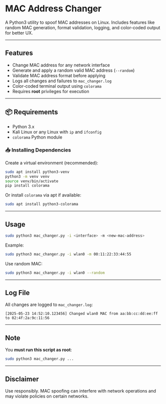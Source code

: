 # MAC Address Changer
A Python3 utility to spoof MAC addresses on Linux. Includes features like random MAC generation, format validation, logging, and color-coded output for better UX.

---

## Features

- Change MAC address for any network interface
- Generate and apply a random valid MAC address (`--random`)
- Validate MAC address format before applying
- Logs all changes and failures to `mac_changer.log`
- Color-coded terminal output using `colorama`
- Requires **root** privileges for execution

---

## 📦 Requirements

- Python 3.x
- Kali Linux or any Linux with `ip` and `ifconfig`
- `colorama` Python module

### 📥 Installing Dependencies

Create a virtual environment (recommended):

```bash
sudo apt install python3-venv
python3 -m venv venv
source venv/bin/activate
pip install colorama
```

Or install `colorama` via apt if available:

```bash
sudo apt install python3-colorama
```
---

## Usage

```bash
sudo python3 mac_changer.py -i <interface> -m <new-mac-address>
```

Example:

```bash
sudo python3 mac_changer.py -i wlan0 -m 00:11:22:33:44:55
```

Use random MAC:

```bash
sudo python3 mac_changer.py -i wlan0 --random
```

---

## Log File

All changes are logged to `mac_changer.log`:

```
[2025-05-23 14:52:10.123456] Changed wlan0 MAC from aa:bb:cc:dd:ee:ff to 02:4f:2a:9c:11:56
```

---

## Note

You **must run this script as root**:

```bash
sudo python3 mac_changer.py ...
```

---

## Disclaimer

Use responsibly. MAC spoofing can interfere with network operations and may violate policies on certain networks.



